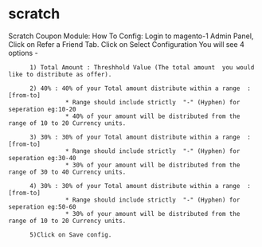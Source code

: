 # scratch
Scratch Coupon Module:
How To Config:
     Login to magento-1 Admin Panel, 
     Click on Refer a Friend Tab.
     Click on Select Configuration
     You will see 4 options - 
          
          1) Total Amount : Threshhold Value (The total amount  you would like to distribute as offer).
          
          2) 40% : 40% of your Total amount distribute within a range  : [from-to] 
                    * Range should include strictly  "-" (Hyphen) for seperation eg:10-20
                    * 40% of your amount will be distributed from the range of 10 to 20 Currency units.
          
          3) 30% : 30% of your Total amount distribute within a range  : [from-to] 
                    * Range should include strictly  "-" (Hyphen) for seperation eg:30-40
                    * 30% of your amount will be distributed from the range of 30 to 40 Currency units.
                    
          4) 30% : 30% of your Total amount distribute within a range  : [from-to] 
                    * Range should include strictly  "-" (Hyphen) for seperation eg:50-60
                    * 30% of your amount will be distributed from the range of 10 to 20 Currency units.
          
          5)Click on Save config.         
